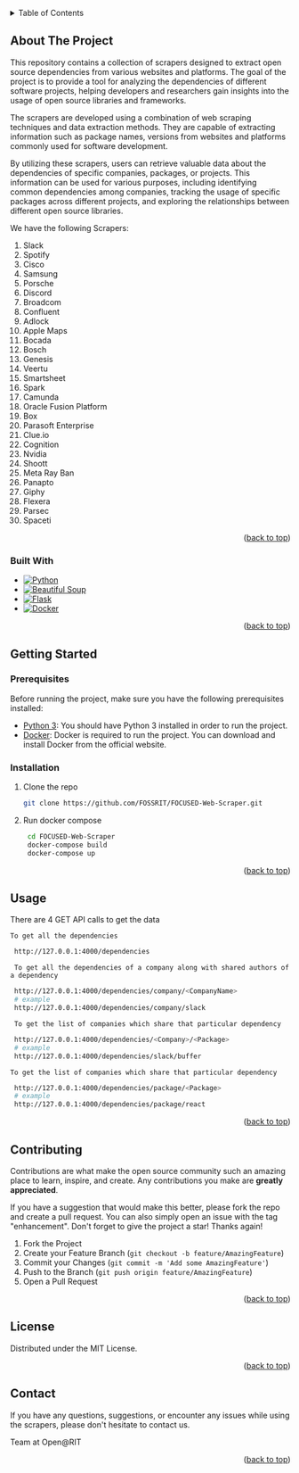<!-- Improved compatibility of back to top link: See: https://github.com/othneildrew/Best-README-Template/pull/73 -->
<a name="readme-top"></a>

<!-- TABLE OF CONTENTS -->
<details>
  <summary>Table of Contents</summary>
  <ol>
    <li>
      <a href="#about-the-project">About The Project</a>
      <ul>
        <li><a href="#built-with">Built With</a></li>
      </ul>
    </li>
    <li>
      <a href="#getting-started">Getting Started</a>
      <ul>
        <li><a href="#prerequisites">Prerequisites</a></li>
        <li><a href="#installation">Installation</a></li>
      </ul>
    </li>
    <li><a href="#usage">Usage</a></li>
    <li><a href="#contributing">Contributing</a></li>
    <li><a href="#license">License</a></li>
    <li><a href="#contact">Contact</a></li>
  </ol>
</details>

<!-- ABOUT THE PROJECT -->
## About The Project

This repository contains a collection of scrapers designed to extract open source dependencies from various websites and platforms. The goal of the project is to provide a tool for analyzing the dependencies of different software projects, helping developers and researchers gain insights into the usage of open source libraries and frameworks.

The scrapers are developed using a combination of web scraping techniques and data extraction methods. They are capable of extracting information such as package names, versions from websites and platforms commonly used for software development.

By utilizing these scrapers, users can retrieve valuable data about the dependencies of specific companies, packages, or projects. This information can be used for various purposes, including identifying common dependencies among companies, tracking the usage of specific packages across different projects, and exploring the relationships between different open source libraries.

We have the following Scrapers:

1. Slack
2. Spotify
3. Cisco
4. Samsung
5. Porsche
6. Discord
7. Broadcom
8. Confluent
9. Adlock
10. Apple Maps
11. Bocada
12. Bosch
13. Genesis
14. Veertu
15. Smartsheet
16. Spark
17. Camunda
18. Oracle Fusion Platform
19. Box
20. Parasoft Enterprise
21. Clue.io
22. Cognition
23. Nvidia
24. Shoott
25. Meta Ray Ban
26. Panapto
27. Giphy
28. Flexera
29. Parsec
30. Spaceti

<p align="right">(<a href="#readme-top">back to top</a>)</p>

### Built With

* [![Python][Python.com]][Python-url]
* [![Beautiful Soup][Beautifulsoup.com]][Beautifulsoup-url]
* [![Flask][Flask.com]][Flask-url]
* [![Docker][Docker.com]][Docker-url]

<p align="right">(<a href="#readme-top">back to top</a>)</p>

<!-- GETTING STARTED -->
## Getting Started

### Prerequisites

Before running the project, make sure you have the following prerequisites installed:

* [Python 3](https://www.python.org/doc/): You should have Python 3 installed in order to run the project.
* [Docker](https://www.docker.com/): Docker is required to run the project. You can download and install Docker from the official website.

### Installation

1. Clone the repo

   ```sh
   git clone https://github.com/FOSSRIT/FOCUSED-Web-Scraper.git
   ```

2. Run docker compose

   ```sh
    cd FOCUSED-Web-Scraper
    docker-compose build
    docker-compose up
   ```

<p align="right">(<a href="#readme-top">back to top</a>)</p>

<!-- USAGE EXAMPLES -->
## Usage

There are 4 GET API calls to get the data

    To get all the dependencies

  ```sh
   http://127.0.0.1:4000/dependencies  
  ```

     To get all the dependencies of a company along with shared authors of a dependency

  ```sh
   http://127.0.0.1:4000/dependencies/company/<CompanyName>
   # example
   http://127.0.0.1:4000/dependencies/company/slack 
  ```

     To get the list of companies which share that particular dependency

  ```sh
   http://127.0.0.1:4000/dependencies/<Company>/<Package>
   # example
   http://127.0.0.1:4000/dependencies/slack/buffer
  ```

    To get the list of companies which share that particular dependency

  ```sh
   http://127.0.0.1:4000/dependencies/package/<Package>
   # example
   http://127.0.0.1:4000/dependencies/package/react
  ```

<p align="right">(<a href="#readme-top">back to top</a>)</p>

<!-- CONTRIBUTING -->
## Contributing

Contributions are what make the open source community such an amazing place to learn, inspire, and create. Any contributions you make are **greatly appreciated**.

If you have a suggestion that would make this better, please fork the repo and create a pull request. You can also simply open an issue with the tag "enhancement".
Don't forget to give the project a star! Thanks again!

1. Fork the Project
2. Create your Feature Branch (`git checkout -b feature/AmazingFeature`)
3. Commit your Changes (`git commit -m 'Add some AmazingFeature'`)
4. Push to the Branch (`git push origin feature/AmazingFeature`)
5. Open a Pull Request

<p align="right">(<a href="#readme-top">back to top</a>)</p>

<!-- LICENSE -->
## License

Distributed under the MIT License.

<p align="right">(<a href="#readme-top">back to top</a>)</p>

<!-- CONTACT -->
## Contact

If you have any questions, suggestions, or encounter any issues while using the scrapers, please don't hesitate to contact us.

Team at Open@RIT

<p align="right">(<a href="#readme-top">back to top</a>)</p>

<!-- MARKDOWN LINKS & IMAGES -->
<!-- https://www.markdownguide.org/basic-syntax/#reference-style-links -->
[Python.com]: https://img.shields.io/badge/Python-0769AD?style=for-the-badge&logo=python&logoColor=white
[Python-url]: https://www.python.org/doc/
[Beautifulsoup.com]: https://img.shields.io/badge/BeautifulSoup-DD0031?style=for-the-badge&logo=beautifulsoup&logoColor=white
[Beautifulsoup-url]: https://pypi.org/project/beautifulsoup4/
[Flask.com]: https://img.shields.io/badge/Flask-4E4A56?style=for-the-badge&logo=flask&logoColor=white
[Flask-url]: https://flask.palletsprojects.com/en/2.3.x/
[Docker.com]: https://img.shields.io/badge/Docker-4F4B55?style=for-the-badge&logo=docker&logoColor=FF3E00
[Docker-url]: https://www.docker.com/
